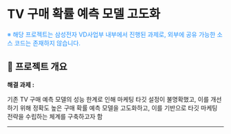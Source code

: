 # TV 구매 확률 예측 모델 고도화

<p style="color:#1E90FF"> ※ 해당 프로젝트는 삼성전자 VD사업부 내부에서 진행된 과제로, 외부에 공유 가능한 소스 코드는 존재하지 않습니다. </p>

## 📌 **프로젝트 개요**

**해결 과제 :** 

기존 TV 구매 예측 모델의 성능 한계로 인해 마케팅 타깃 설정이 불명확했고, 이를 개선하기 위해 정확도 높은 구매 확률 예측 모델을 고도화하고, 이를 기반으로 타깃 마케팅 전략을 수립하는 체계를 구축하고자 함

---
